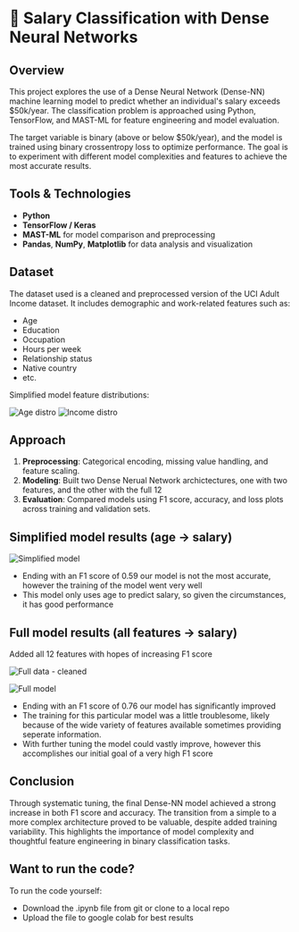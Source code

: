 # 💼 Salary Classification with Dense Neural Networks

## Overview

This project explores the use of a Dense Neural Network (Dense-NN) machine learning model to predict whether an individual's salary exceeds $50k/year. The classification problem is approached using Python, TensorFlow, and MAST-ML for feature engineering and model evaluation.

The target variable is binary (above or below $50k/year), and the model is trained using binary crossentropy loss to optimize performance. The goal is to experiment with different model complexities and features to achieve the most accurate results.

## Tools & Technologies

- **Python**
- **TensorFlow / Keras**
- **MAST-ML** for model comparison and preprocessing
- **Pandas**, **NumPy**, **Matplotlib** for data analysis and visualization

## Dataset

The dataset used is a cleaned and preprocessed version of the UCI Adult Income dataset. It includes demographic and work-related features such as:

- Age
- Education
- Occupation
- Hours per week
- Relationship status
- Native country
- etc.

Simplified model feature distributions:

![Age distro](https://github.com/user-attachments/assets/b655de28-2f1e-4374-8e7d-4f90f64a8abd)
![Income distro](https://github.com/user-attachments/assets/bf6fa8e2-0adc-4b1e-89f9-dd5edfaf8b78)


## Approach

1. **Preprocessing**: Categorical encoding, missing value handling, and feature scaling.
2. **Modeling**: Built two Dense Nerual Network archictectures, one with two features, and the other with the full 12
3. **Evaluation**: Compared models using F1 score, accuracy, and loss plots across training and validation sets.

## Simplified model results (age -> salary)

![Simplified model](https://github.com/user-attachments/assets/786bc21d-092a-4ae3-9d75-9d24a6f1a805)

- Ending with an F1 score of 0.59 our model is not the most accurate, however the training of the model went very well
- This model only uses age to predict salary, so given the circumstances, it has good performance

## Full model results (all features -> salary)

Added all 12 features with hopes of increasing F1 score

![Full data - cleaned](https://github.com/user-attachments/assets/776c1aba-0b93-42d9-b339-92d4e547e673)


![Full model](https://github.com/user-attachments/assets/6cc66dd3-fcfd-4fe3-8292-c6a56052fdd8)

- Ending with an F1 score of 0.76 our model has significantly improved
- The training for this particular model was a little troublesome, likely because of the wide variety of features available sometimes providing seperate information.
- With further tuning the model could vastly improve, however this accomplishes our initial goal of a very high F1 score


## Conclusion

Through systematic tuning, the final Dense-NN model achieved a strong increase in both F1 score and accuracy. The transition from a simple to a more complex architecture proved to be valuable, despite added training variability. This highlights the importance of model complexity and thoughtful feature engineering in binary classification tasks.


## Want to run the code?

To run the code yourself:
- Download the .ipynb file from git or clone to a local repo
- Upload the file to google colab for best results
